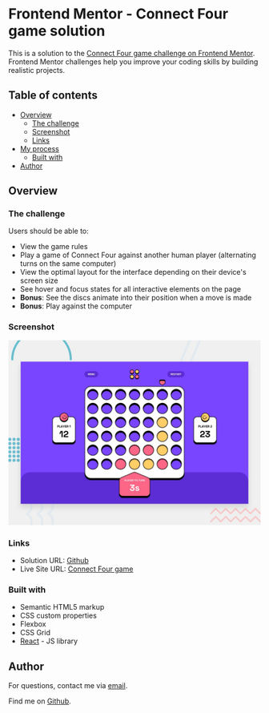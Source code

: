 # Frontend Mentor - Connect Four game solution

This is a solution to the [Connect Four game challenge on Frontend Mentor](https://www.frontendmentor.io/challenges/connect-four-game-6G8QVH923s). Frontend Mentor challenges help you improve your coding skills by building realistic projects. 

## Table of contents

- [Overview](#overview)
  - [The challenge](#the-challenge)
  - [Screenshot](#screenshot)
  - [Links](#links)
- [My process](#my-process)
  - [Built with](#built-with)
- [Author](#author)

## Overview

### The challenge

Users should be able to:

- View the game rules
- Play a game of Connect Four against another human player (alternating turns on the same computer)
- View the optimal layout for the interface depending on their device's screen size
- See hover and focus states for all interactive elements on the page
- **Bonus**: See the discs animate into their position when a move is made
- **Bonus**: Play against the computer

### Screenshot

![](preview.jpg)

### Links

- Solution URL: [Github](https://github.com/RaimondasSileikis/connect-four-game)
- Live Site URL: [Connect Four game](https://conect-four-game.netlify.app)

### Built with

- Semantic HTML5 markup
- CSS custom properties
- Flexbox
- CSS Grid
- [React](https://reactjs.org/) - JS library

## Author

For questions, contact me via <a href="mailto: raimondas.sileikis@gmail.com">email</a>.

Find me on <a href="https://github.com/RaimondasSileikis">Github</a>.